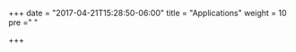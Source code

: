 +++
date = "2017-04-21T15:28:50-06:00"
title = "Applications"
weight = 10
pre ="<i class='fa fa-connectdevelop'></i> "

+++
